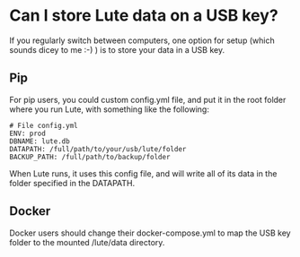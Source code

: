 # Can I store Lute data on a USB key?

If you regularly switch between computers, one option for setup (which sounds dicey to me :-) ) is to store your data in a USB key.

## Pip

For pip users, you could custom config.yml file, and put it in the root folder where you run Lute, with something like the following:

```
# File config.yml
ENV: prod
DBNAME: lute.db
DATAPATH: /full/path/to/your/usb/lute/folder
BACKUP_PATH: /full/path/to/backup/folder
```

When Lute runs, it uses this config file, and will write all of its data in the folder specified in the DATAPATH.

## Docker

Docker users should change their docker-compose.yml to map the USB key folder to the mounted /lute/data directory.